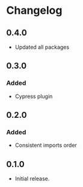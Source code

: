 # Changelog

## 0.4.0

- Updated all packages

## 0.3.0

### Added

- Cypress plugin

## 0.2.0

### Added

- Consistent imports order

## 0.1.0

- Initial release.
